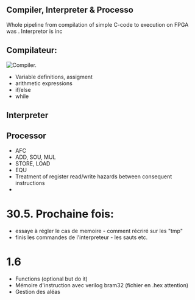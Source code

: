 ## Compiler, Interpreter & Processo
Whole pipeline from compilation of simple C-code to execution on FPGA was . Interpretor is inc

## Compilateur:

![Compiler.](https://raw.githubusercontent.com/TatuMakinen/CompilerProcessor/Compiler.png)
* Variable definitions, assigment
* arithmetic expressions
* if/else
* while
## Interpreter

## Processor
* AFC
* ADD, SOU, MUL
* STORE, LOAD
* EQU
* Treatment of register read/write hazards between consequent instructions
* 

# 30.5. Prochaine fois:

* essaye à régler le cas de memoire - comment récriré sur les "tmp"
* finis les commandes de l'interpreteur - les sauts etc.


# 1.6

- Functions (optional but do it)
- Mémoire d'instruction avec verilog bram32 (fichier en .hex attention)
- Gestion des aléas

